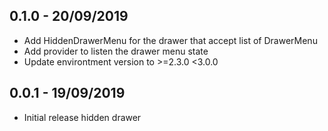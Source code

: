 ## 0.1.0 - 20/09/2019

- Add HiddenDrawerMenu for the drawer that accept list of DrawerMenu
- Add provider to listen the drawer menu state
- Update environtment version to >=2.3.0 <3.0.0

## 0.0.1 - 19/09/2019

- Initial release hidden drawer
